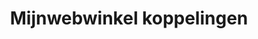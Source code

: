 ---
title: Mijnwebwinkel koppelingen
key: mijnwebwinkel
image: /images/@stock/mijnwebwinkel-koppelingen.png
link_to: /koppelingen/mijnwebwinkel
klass: webshop
layout: koppelingen
---